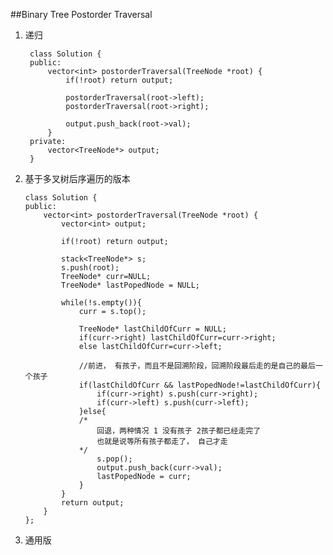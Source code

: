 ##Binary Tree Postorder Traversal

1. 递归
	
		class Solution {
		public:
		    vector<int> postorderTraversal(TreeNode *root) {
		    	if(!root) return output;

		    	postorderTraversal(root->left);
		    	postorderTraversal(root->right);

		    	output.push_back(root->val);
		    }
		private:
			vector<TreeNode*> output;
		}


2.  基于多叉树后序遍历的版本

		class Solution {
		public:
		    vector<int> postorderTraversal(TreeNode *root) {
		        vector<int> output;
		        
		        if(!root) return output;
		        
		        stack<TreeNode*> s;
		        s.push(root);
		        TreeNode* curr=NULL;
		        TreeNode* lastPopedNode = NULL;

		        while(!s.empty()){
		            curr = s.top();
		            
		            TreeNode* lastChildOfCurr = NULL;
		            if(curr->right) lastChildOfCurr=curr->right;
		            else lastChildOfCurr=curr->left;
		            
		            //前进， 有孩子，而且不是回溯阶段，回溯阶段最后走的是自己的最后一个孩子
		            if(lastChildOfCurr && lastPopedNode!=lastChildOfCurr){
		                if(curr->right) s.push(curr->right);
		                if(curr->left) s.push(curr->left);
		            }else{ 
		            /*
		            	回退，两种情况 1 没有孩子 2孩子都已经走完了
		            	也就是说等所有孩子都走了， 自己才走
		            */
		                s.pop();
		                output.push_back(curr->val);
		                lastPopedNode = curr;
		            }
		        }
		        return output;
		    }
		};
		    

3. 通用版